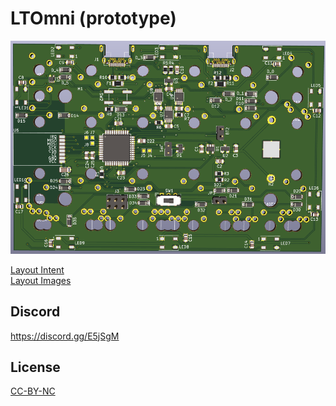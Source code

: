 # LTOmni (prototype)

![Image of LTOmni PCB](https://github.com/LovesTha/keyboard_pcb/raw/master/LTOmni/PCB3D.png)

[Layout Intent](http://www.keyboard-layout-editor.com/##@@_a:7;&=&=Num%20Lock&_a:4;&=7%0AHome&=8%0A%E2%86%91&=9%0APgUp&_h:2;&=+&_x:0.75&a:7;&=;&@=&=//&_a:4;&=4%0A%E2%86%90&=5&=6%0A%E2%86%92&_x:1.75&a:7;&=;&@=&=*&_a:4;&=1%0AEnd&=2%0A%E2%86%93&=3%0APgDn&_c=#a1ad13&h:2;&=Enter%0A%0A%0A%0A%0A%0A%0A%0A%0Ak35b1&_x:0.75&c=#cccccc&a:7;&=;&@_c=#9e0b0b&w:2;&=K30b2&_c=#cf7ecb&a:4&w:2;&=0%0AIns%0A%0A%0A%0A%0A%0A%0A%0Ak32b1&_c=#1a3ebd;&=.%0ADel%0A%0A%0A%0A%0A%0A%0A%0Ak34&_x:1.75&c=#a1ad13&a:7;&=k35;&@_y:0.25&c=#9e0b0b&w:1.25;&=k30b1&_c=#5134c7&w:1.25;&=k31b2&_c=#cf7ecb&w:1.25;&=k33b1&_c=#1a3ebd&w:1.25;&=k31b1;&@_c=#9e0b0b;&=k30&_c=#5134c7;&=k31&_c=#22bdb3;&=k32&_c=#cf7ecb;&=k33;&@_x:1&c=#5134c7&w:1.25;&=k31b1&_c=#cf7ecb&w:1.25;&=k32b2&_c=#1a3ebd&w:1.25;&=k34c1&_c=#a1ad13&w:1.25;&=k35c2)  
[Layout Images](https://imgur.com/a/m8PkLg1)

## Discord

https://discord.gg/E5jSgM

## License

[CC-BY-NC](https://creativecommons.org/licenses/by-nc/4.0/)
